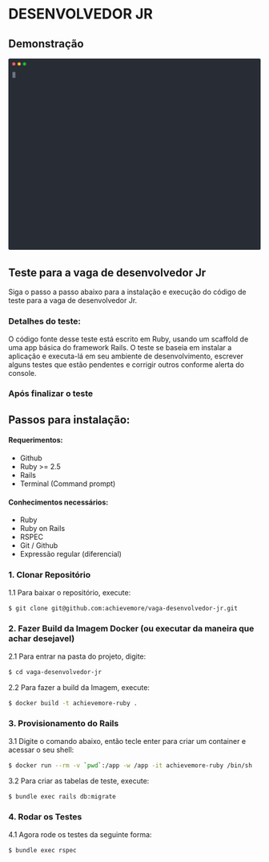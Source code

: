 # DESENVOLVEDOR JR

## Demonstração

[![asciicast](docs/demonstracao.svg)]()

## Teste para a vaga de desenvolvedor Jr

Siga o passo a passo abaixo para a instalação e execução do código de teste para a vaga de desenvolvedor Jr.

### Detalhes do teste:

O código fonte desse teste está escrito em Ruby, usando um scaffold de uma app básica do framework Rails. O teste se baseia em instalar a aplicação e executa-lá em seu ambiente de desenvolvimento, escrever alguns testes que estão pendentes e corrigir outros conforme alerta do console.

### Após finalizar o teste



## Passos para instalação:

#### Requerimentos:

* Github
* Ruby >= 2.5
* Rails
* Terminal (Command prompt)

#### Conhecimentos necessários:

* Ruby
* Ruby on Rails
* RSPEC
* Git / Github
* Expressão regular (diferencial)

### 1. Clonar Repositório

  1.1 Para baixar o repositório, execute:
  ```bash
  $ git clone git@github.com:achievemore/vaga-desenvolvedor-jr.git
  ```

### 2. Fazer Build da Imagem Docker (ou executar da maneira que achar desejavel)

  2.1 Para entrar na pasta do projeto, digite:
  ```bash
  $ cd vaga-desenvolvedor-jr
  ```

  2.2 Para fazer a build da Imagem, execute:
  ```bash
  $ docker build -t achievemore-ruby .
  ```

### 3. Provisionamento do Rails

  3.1 Digite o comando abaixo, então tecle enter para criar um container e acessar o seu shell:
  ```bash
  $ docker run --rm -v `pwd`:/app -w /app -it achievemore-ruby /bin/sh
  ```

  3.2 Para criar as tabelas de teste, execute:
  ```bash
  $ bundle exec rails db:migrate
  ```

### 4. Rodar os Testes

  4.1 Agora rode os testes da seguinte forma:
  ```bash
  $ bundle exec rspec
  ```
